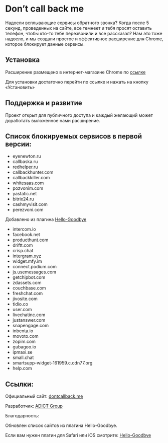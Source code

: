 # Don’t call back me

Надоели всплывающие сервисы обратного звонка? Когда после 5 секунд, проведенных на сайте, все темнеет и тебя просят оставить телефон, чтобы кто-то тебе перезвонили и все рассказал? Нам это тоже надоело, и мы создали простое и эффективное расширение для Chrome, которое блокирует данные сервисы.

## Установка

Расширение размещено в интернет-магазине Chrome по [ссылке](https://chrome.google.com/webstore/detail/don%E2%80%99t-call-back-me/ghogomihfdknefhnceeppgigbjnkfjep)

Для установки достаточно перейти по ссылке и нажать на кнопку «Установить»

## Поддержка и развитие

Проект открыт для публичного доступа и каждый желающий может доработать выложенное нами расширение.

## Список блокируемых сервисов в первой версии:

*	eyenewton.ru
*	callbaska.ru
*	redhelper.ru
*	callbackhunter.com
*	callbackkiller.com
*	whitesaas.com
*	pozvonim.com
*	yastatic.net
*	bitrix24.ru
*	cashmyvisit.com
*   perezvoni.com

Добавлено из плагина [Hello-Goodbye](https://github.com/bcye/Hello-Goodbye)

* intercom.io
* facebook.net
* producthunt.com
* driftt.com
* crisp.chat
* intergram.xyz
* widget.mfy.im
* connect.podium.com
* js.usemessages.com
* getchipbot.com
* zdassets.com
* couchbase.com
* freshchat.com
* jivosite.com
* tidio.co
* user.com
* livechatinc.com
* justanswer.com
* snapengage.com
* inbenta.io
* movoto.com
* zopim.com
* gubagoo.io
* ipmaxi.se
* small.chat
* smartsupp-widget-161959.c.cdn77.org
* help.com

## Ссылки:

Официальный сайт: [dontcallback.me](https://dontcallback.me/)

Разработчик: [ADICT Group](https://adict.ru/)

Благодарность: 

Обновлен список сайтов из плагина Hello-Goodbye.

Если вам нужен плагин для Safari или iOS смотрите: [Hello-Goodbye](https://github.com/bcye/Hello-Goodbye)
